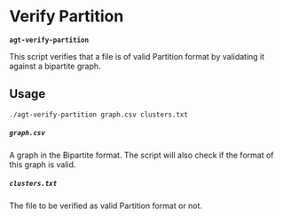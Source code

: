 # Verify Partition

**`agt-verify-partition`**

This script verifies that a file is of valid Partition format by validating it
against a bipartite graph.

## Usage

```
./agt-verify-partition graph.csv clusters.txt
```

##### `graph.csv`

A graph in the Bipartite format. The script will also check if the format of
this graph is valid.

##### `clusters.txt`

The file to be verified as valid Partition format or not.
